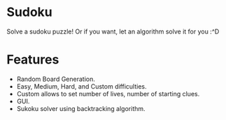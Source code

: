 # Sudoku
Solve a sudoku puzzle! Or if you want, let an algorithm solve it for you :^D

# Features
- Random Board Generation.
- Easy, Medium, Hard, and Custom difficulties.
- Custom allows to set number of lives, number of starting clues.
- GUI.
- Sukoku solver using backtracking algorithm.
